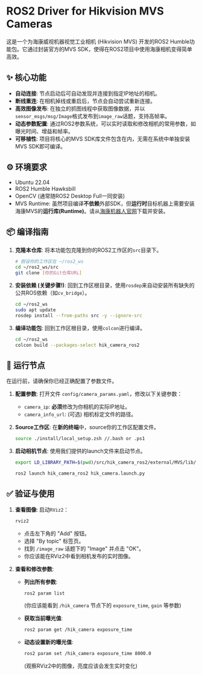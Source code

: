 # ROS2 Driver for Hikvision MVS Cameras

这是一个为海康威视机器视觉工业相机 (Hikvision MVS) 开发的ROS2 Humble功能包。它通过封装官方的MVS SDK，使得在ROS2项目中使用海康相机变得简单高效。

## ✨ 核心功能

- **自动连接**: 节点启动后可自动发现并连接到指定IP地址的相机。
- **断线重连**: 在相机掉线或重启后，节点会自动尝试重新连接。
- **高效图像发布**: 在独立的抓图线程中获取图像数据，并以`sensor_msgs/msg/Image`格式发布到`image_raw`话题，支持高帧率。
- **动态参数配置**: 通过ROS2参数系统，可以实时读取和修改相机的常用参数，如曝光时间、增益和帧率。
- **可移植性**: 项目将核心的MVS SDK库文件包含在内，无需在系统中单独安装MVS SDK即可编译。

## ⚙️ 环境要求

- Ubuntu 22.04
- ROS2 Humble Hawksbill
- OpenCV (通常随ROS2 Desktop Full一同安装)
- MVS Runtime: 虽然项目编译**不依赖**外部SDK，但**运行时**目标机器上需要安装海康MVS的**运行库(Runtime)**。请从[海康机器人官网](https://www.hikrobotics.com/cn/machine-vision/service/download)下载并安装。

## 📦 编译指南

1.  **克隆本仓库**:
    将本功能包克隆到你的ROS2工作区的`src`目录下。

    ```bash
    # 假设你的工作区在 ~/ros2_ws
    cd ~/ros2_ws/src
    git clone [你的Git仓库URL]
    ```

2.  **安装依赖 (关键步骤!)**:
    回到工作区根目录，使用`rosdep`来自动安装所有缺失的公共ROS依赖（如`cv_bridge`）。

    ```bash
    cd ~/ros2_ws
    sudo apt update
    rosdep install --from-paths src -y --ignore-src
    ```

3.  **编译功能包**:
    回到工作区根目录，使用`colcon`进行编译。

    ```bash
    cd ~/ros2_ws
    colcon build --packages-select hik_camera_ros2
    ```

## 🚀 运行节点

在运行前，请确保你已经正确配置了参数文件。

1.  **配置参数**:
    打开文件 `config/camera_params.yaml`，修改以下关键参数：
    - `camera_ip`: **必须**修改为你相机的实际IP地址。
    - `camera_info_url`: (可选) 相机标定文件的路径。

2.  **Source工作区**:
    在**新的终端**中，source你的工作区配置文件。

    ```bash
    source ./install/local_setup.zsh //.bash or .ps1
    ```

3.  **启动相机节点**:
    使用我们提供的launch文件来启动节点。
    ```bash
    export LD_LIBRARY_PATH=$(pwd)/src/hik_camera_ros2/external/MVS/lib/64:$LD_LIBRARY_PATH 
    ```

    ```bash
    ros2 launch hik_camera_ros2 hik_camera.launch.py
    ```
    
## ✅ 验证与使用

1.  **查看图像**:
    启动`RViz2`：
    ```bash
    rviz2
    ```
    - 点击左下角的 "Add" 按钮。
    - 选择 "By topic" 标签页。
    - 找到 `/image_raw` 话题下的 "Image" 并点击 "OK"。
    - 你应该能在RViz2中看到相机发布的实时图像。

2.  **查看和修改参数**:
    - **列出所有参数**:
      ```bash
      ros2 param list
      ```
      (你应该能看到 `/hik_camera` 节点下的 `exposure_time`, `gain` 等参数)

    - **获取当前曝光值**:
      ```bash
      ros2 param get /hik_camera exposure_time
      ```
    
    - **动态设置新的曝光值**:
      ```bash
      ros2 param set /hik_camera exposure_time 8000.0
      ```
      (观察RViz2中的图像，亮度应该会发生实时变化)